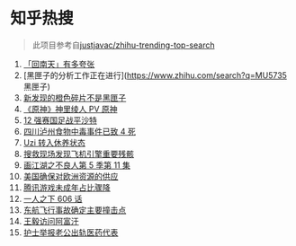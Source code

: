 # 知乎热搜

> 此项目参考自[justjavac/zhihu-trending-top-search](https://github.com/justjavac/zhihu-trending-top-search/blob/main/utils.ts)

<!-- BEGIN -->
  <!-- 最后更新时间:Fri Mar 25 2022 19:09:57 GMT+0000 (Coordinated Universal Time) -->
  1. [「回南天」有多夸张](https://www.zhihu.com/search?q=回南天)
1. [黑匣子的分析工作正在进行](https://www.zhihu.com/search?q=MU5735 黑匣子)
1. [新发现的橙色碎片不是黑匣子](https://www.zhihu.com/search?q=黑匣子)
1. [《原神》神里绫人 PV 原神](https://www.zhihu.com/search?q=原神)
1. [12 强赛国足战平沙特](https://www.zhihu.com/search?q=国足)
1. [四川泸州食物中毒事件已致 4 死](https://www.zhihu.com/search?q=泸州食物中毒事件)
1. [Uzi 转入休养状态](https://www.zhihu.com/search?q=uzi)
1. [搜救现场发现飞机引擎重要残骸](https://www.zhihu.com/search?q=发现飞机残骸)
1. [画江湖之不良人第 5 季第 11 集](https://www.zhihu.com/search?q=画江湖之不良人)
1. [美国确保对欧洲资源的供应](https://www.zhihu.com/search?q=美国供应)
1. [腾讯游戏未成年占比骤降](https://www.zhihu.com/search?q=腾讯游戏)
1. [一人之下 606 话](https://www.zhihu.com/search?q=一人之下)
1. [东航飞行事故确定主要撞击点](https://www.zhihu.com/search?q=确定坠机事故主要撞击点)
1. [王毅访问阿富汗](https://www.zhihu.com/search?q=王毅访问阿富汗)
1. [护士举报老公出轨医药代表](https://www.zhihu.com/search?q=护士举报老公出轨)
  <!-- END -->